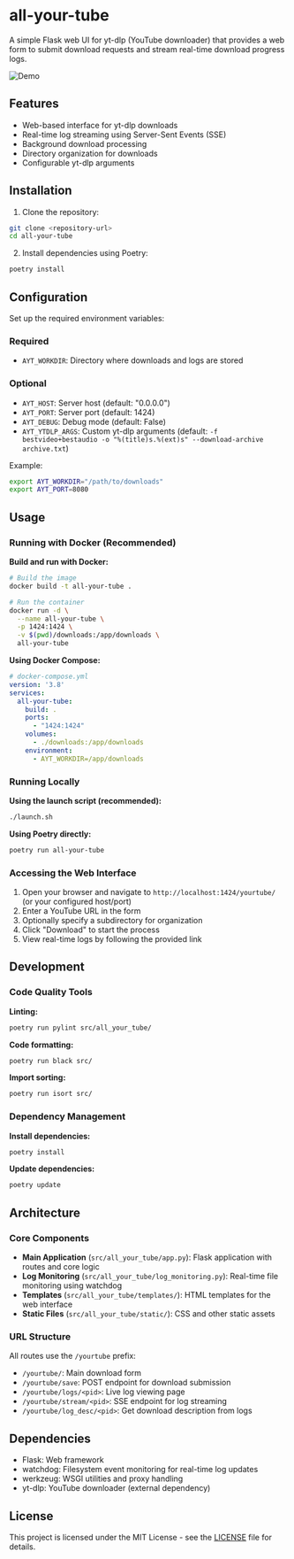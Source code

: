 # all-your-tube

A simple Flask web UI for yt-dlp (YouTube downloader) that provides a web
form to submit download requests and stream real-time download progress logs.

![Demo](docs/all-your-tube-demo.gif)

## Features

- Web-based interface for yt-dlp downloads
- Real-time log streaming using Server-Sent Events (SSE)
- Background download processing
- Directory organization for downloads
- Configurable yt-dlp arguments

## Installation

1. Clone the repository:

```bash
git clone <repository-url>
cd all-your-tube
```

2. Install dependencies using Poetry:

```bash
poetry install
```

## Configuration

Set up the required environment variables:

### Required

- `AYT_WORKDIR`: Directory where downloads and logs are stored

### Optional

- `AYT_HOST`: Server host (default: "0.0.0.0")
- `AYT_PORT`: Server port (default: 1424)
- `AYT_DEBUG`: Debug mode (default: False)
- `AYT_YTDLP_ARGS`: Custom yt-dlp arguments (default:
  `-f bestvideo+bestaudio -o "%(title)s.%(ext)s" --download-archive archive.txt`)

Example:

```bash
export AYT_WORKDIR="/path/to/downloads"
export AYT_PORT=8080
```

## Usage

### Running with Docker (Recommended)

**Build and run with Docker:**

```bash
# Build the image
docker build -t all-your-tube .

# Run the container
docker run -d \
  --name all-your-tube \
  -p 1424:1424 \
  -v $(pwd)/downloads:/app/downloads \
  all-your-tube
```

**Using Docker Compose:**

```yaml
# docker-compose.yml
version: '3.8'
services:
  all-your-tube:
    build: .
    ports:
      - "1424:1424"
    volumes:
      - ./downloads:/app/downloads
    environment:
      - AYT_WORKDIR=/app/downloads
```

### Running Locally

**Using the launch script (recommended):**

```bash
./launch.sh
```

**Using Poetry directly:**

```bash
poetry run all-your-tube
```

### Accessing the Web Interface

1. Open your browser and navigate to `http://localhost:1424/yourtube/` (or
   your configured host/port)
2. Enter a YouTube URL in the form
3. Optionally specify a subdirectory for organization
4. Click "Download" to start the process
5. View real-time logs by following the provided link

## Development

### Code Quality Tools

**Linting:**

```bash
poetry run pylint src/all_your_tube/
```

**Code formatting:**

```bash
poetry run black src/
```

**Import sorting:**

```bash
poetry run isort src/
```

### Dependency Management

**Install dependencies:**

```bash
poetry install
```

**Update dependencies:**

```bash
poetry update
```

## Architecture

### Core Components

- **Main Application** (`src/all_your_tube/app.py`): Flask application with
  routes and core logic
- **Log Monitoring** (`src/all_your_tube/log_monitoring.py`): Real-time file
  monitoring using watchdog
- **Templates** (`src/all_your_tube/templates/`): HTML templates for the web interface
- **Static Files** (`src/all_your_tube/static/`): CSS and other static assets

### URL Structure

All routes use the `/yourtube` prefix:

- `/yourtube/`: Main download form
- `/yourtube/save`: POST endpoint for download submission
- `/yourtube/logs/<pid>`: Live log viewing page
- `/yourtube/stream/<pid>`: SSE endpoint for log streaming
- `/yourtube/log_desc/<pid>`: Get download description from logs

## Dependencies

- Flask: Web framework
- watchdog: Filesystem event monitoring for real-time log updates
- werkzeug: WSGI utilities and proxy handling
- yt-dlp: YouTube downloader (external dependency)

## License

This project is licensed under the MIT License - see the [LICENSE](LICENSE)
file for details.
